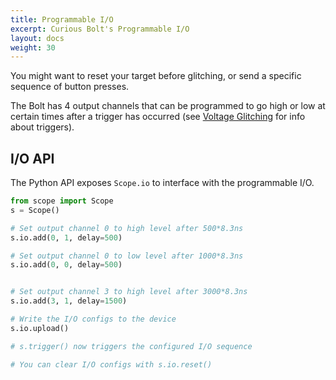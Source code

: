 ```yaml
---
title: Programmable I/O
excerpt: Curious Bolt's Programmable I/O
layout: docs
weight: 30
---
```


You might want to reset your target before glitching, or send a specific sequence of button presses.

The Bolt has 4 output channels that can be programmed to go high or low at certain times after a trigger has occurred (see [Voltage Glitching](../voltage_glitching/#triggering-the-glitch) for info about triggers).

## I/O API

The Python API exposes `Scope.io` to interface with the programmable I/O.

```python
from scope import Scope
s = Scope()

# Set output channel 0 to high level after 500*8.3ns
s.io.add(0, 1, delay=500)

# Set output channel 0 to low level after 1000*8.3ns
s.io.add(0, 0, delay=500)


# Set output channel 3 to high level after 3000*8.3ns
s.io.add(3, 1, delay=1500)

# Write the I/O configs to the device
s.io.upload()

# s.trigger() now triggers the configured I/O sequence

# You can clear I/O configs with s.io.reset()
```